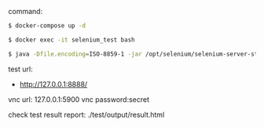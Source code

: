 command:
```bash
$ docker-compose up -d
```

```bash
$ docker exec -it selenium_test bash
```

```bash
$ java -Dfile.encoding=ISO-8859-1 -jar /opt/selenium/selenium-server-standalone.jar -port 4447 -htmlSuite "*firefox" http://web:8080/ /opt/files/test_suite.html /opt/output/test_result.html
```

test url:
* http://127.0.0.1:8888/

vnc url:
127.0.0.1:5900
vnc password:secret

check test result report:
./test/output/result.html
